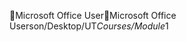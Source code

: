 Microsoft Office User                                 M i c r o s o f t   O f f i c e   U s e r   s o n / D e s k t o p / U T _ C o u r s e s / M o d u l e _ 1 